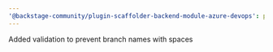 ```yaml
---
'@backstage-community/plugin-scaffolder-backend-module-azure-devops': patch
---
```


Added validation to prevent branch names with spaces
